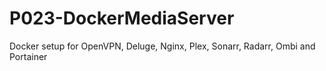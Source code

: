 # P023-DockerMediaServer
Docker setup for OpenVPN, Deluge, Nginx, Plex, Sonarr, Radarr, Ombi and Portainer
